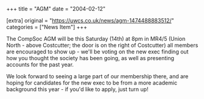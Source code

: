 +++
title = "AGM"
date = "2004-02-12"

[extra]
original = "https://uwcs.co.uk/news/agm-1474488883512/"    
categories = ["News Item"]
+++

The CompSoc AGM will be this Saturday (14th) at 8pm in MR4/5 (Union North - above Costcutter; the door is on the right of Costcutter) all members are encouraged to show up - we'll be voting on the new exec finding out how you thought the society has been going, as well as presenting accounts for the past year.

We look forward to seeing a large part of our membership there, and are hoping for candidates for the new exec to be from a more academic background this year - if you'd like to apply, just turn up\!

